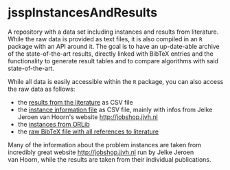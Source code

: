 # jsspInstancesAndResults

A repository with a data set including instances and results from literature.
While the raw data is provided as text files, it is also compiled in an `R` package with an API around it.
The goal is to have an up-date-able archive of the state-of-the-art results, directly linked with BibTeX entries and the functionality to generate result tables and to compare algorithms with said state-of-the-art.

While all data is easily accessible within the `R` package, you can also access the raw data as follows:

- the [results from the literature](https://raw.githubusercontent.com/thomasWeise/jsspInstancesAndResults/master/data-raw/results/all_results.txt) as CSV file
- the [instance information file](https://raw.githubusercontent.com/thomasWeise/jsspInstancesAndResults/master/data-raw/instances/instances.txt) as CSV file, mainly with infos from Jelke Jeroen van&nbsp;Hoorn's website <http://jobshop.jjvh.nl>
- the [instances from ORLib](https://raw.githubusercontent.com/thomasWeise/jsspInstancesAndResults/master/data-raw/instances/instance_data_orlib.txt)
- the [raw BibTeX file with all references to literature](https://raw.githubusercontent.com/thomasWeise/jsspInstancesAndResults/master/data-raw/bibliography/bibliography.bib)

Many of the information about the problem instances are taken from incredibly great website <http://jobshop.jjvh.nl> run by Jelke Jeroen van&nbsp;Hoorn, while the results are taken from their individual publications.
